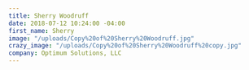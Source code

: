 ```yaml
---
title: Sherry Woodruff
date: 2018-07-12 10:24:00 -04:00
first_name: Sherry
image: "/uploads/Copy%20of%20Sherry%20Woodruff.jpg"
crazy_image: "/uploads/Copy%20of%20Sherry%20Woodruff%20copy.jpg"
company: Optimum Solutions, LLC
---
```


